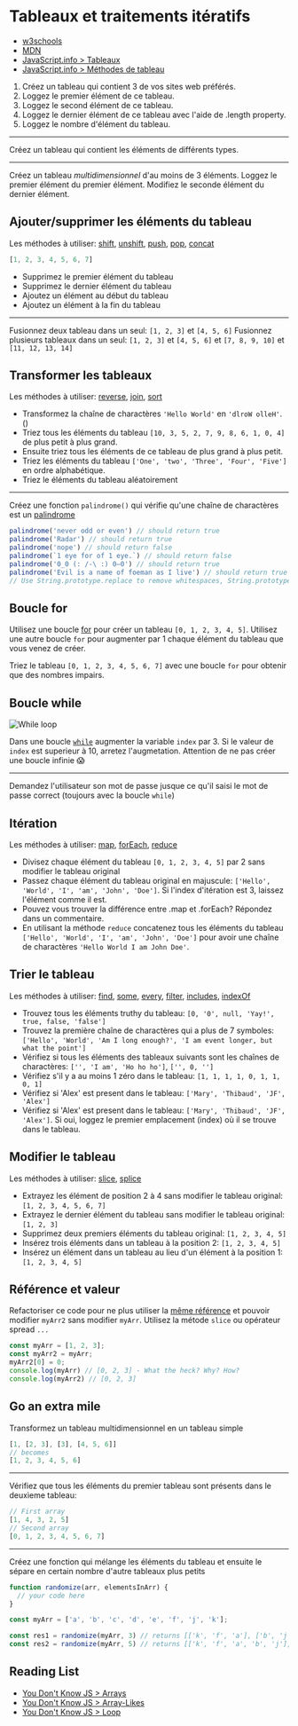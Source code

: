 # Tableaux et traitements itératifs

+ [w3schools](https://www.w3schools.com/js/js_arrays.asp)
+ [MDN](https://developer.mozilla.org/en-US/docs/Web/JavaScript/Reference/Global_Objects/Array)
+ [JavaScript.info > Tableaux](https://javascript.info/array)
+ [JavaScript.info > Méthodes de tableau](https://javascript.info/array)

1. Créez un tableau qui contient 3 de vos sites web préférés.
2. Loggez le premier élément de ce tableau.
3. Loggez le second élément de ce tableau.
4. Loggez le dernier élément de ce tableau avec l'aide de .length property.
5. Loggez le nombre d'élément du tableau.

---

Créez un tableau qui contient les éléments de différents types.

---

Créez un tableau *multidimensionnel* d'au moins de 3 éléments.
Loggez le premier élément du premier élément.
Modifiez le seconde élément du dernier élément.

## Ajouter/supprimer les éléments du tableau
Les méthodes à utiliser: 
[shift](https://developer.mozilla.org/en-US/docs/Web/JavaScript/Reference/Global_Objects/Array/shift), 
[unshift](https://developer.mozilla.org/en-US/docs/Web/JavaScript/Reference/Global_Objects/Array/unshift), 
[push](https://developer.mozilla.org/en-US/docs/Web/JavaScript/Reference/Global_Objects/Array/push), 
[pop](https://developer.mozilla.org/en-US/docs/Web/JavaScript/Reference/Global_Objects/Array/pop), 
[concat](https://developer.mozilla.org/en-US/docs/Web/JavaScript/Reference/Global_Objects/Array/concat)

```js
[1, 2, 3, 4, 5, 6, 7]
```
+ Supprimez le premier élément du tableau
+ Supprimez le dernier élément du tableau
+ Ajoutez un élément au début du tableau
+ Ajoutez un élément à la fin du tableau

---

Fusionnez deux tableau dans un seul: `[1, 2, 3]` et `[4, 5, 6]`
Fusionnez plusieurs tableaux dans un seul: `[1, 2, 3]` et `[4, 5, 6]` et `[7, 8, 9, 10]` et `[11, 12, 13, 14]`

## Transformer les tableaux
Les méthodes à utiliser: 
[reverse](https://developer.mozilla.org/en-US/docs/Web/JavaScript/Reference/Global_Objects/Array/reverse),
[join](https://developer.mozilla.org/en-US/docs/Web/JavaScript/Reference/Global_Objects/Array/join),
[sort](https://developer.mozilla.org/en-US/docs/Web/JavaScript/Reference/Global_Objects/Array/sort)

+ Transformez la chaîne de charactères `'Hello World'` en `'dlroW olleH'`. ()
+ Triez tous les éléments du tableau `[10, 3, 5, 2, 7, 9, 8, 6, 1, 0, 4]` de plus petit à plus grand.
+ Ensuite triez tous les éléments de ce tableau de plus grand à plus petit.
+ Triez les éléments du tableau `['One', 'two', 'Three', 'Four', 'Five']` en ordre alphabétique.
+ Triez le éléments du tableau aléatoirement

---

Créez une fonction `palindrome()` qui vérifie qu'une chaîne de charactères est un [palindrome](https://fr.wikipedia.org/wiki/Palindrome)
```js
palindrome('never odd or even') // should return true
palindrome('Radar') // should return true
palindrome('nope') // should return false
palindrome(`1 eye for of 1 eye.`) // should return false
palindrome('0_0 (: /-\ :) 0–0') // should return true
palindrome('Evil is a name of foeman as I live') // should return true
// Use String.prototype.replace to remove whitespaces, String.prototype.toLowerCase to manipulate strings
``` 

## Boucle for
Utilisez une boucle [for](https://developer.mozilla.org/en-US/docs/Web/JavaScript/Reference/Statements/for) pour créer un tableau `[0, 1, 2, 3, 4, 5]`.
Utilisez une autre boucle `for` pour augmenter par 1 chaque élément du tableau que vous venez de créer.

Triez le tableau `[0, 1, 2, 3, 4, 5, 6, 7]` avec une boucle `for` pour obtenir que des nombres impairs.

## Boucle while

![While loop](https://i.ibb.co/y6kDTkd/while-loop.jpg)

Dans une boucle [`while`](https://developer.mozilla.org/en-US/docs/Web/JavaScript/Reference/Statements/while) augmenter la variable `index` par 3. Si le valeur de `index` est superieur à 10, arretez l'augmetation. Attention de ne pas créer une boucle infinie 😱

---

Demandez l'utilisateur son mot de passe jusque ce qu'il saisi le mot de passe correct (toujours avec la boucle `while`)

## Itération
Les méthodes à utiliser: 
[map](https://developer.mozilla.org/en-US/docs/Web/JavaScript/Reference/Global_Objects/Array/map),
[forEach](https://developer.mozilla.org/en-US/docs/Web/JavaScript/Reference/Global_Objects/Array/forEach),
[reduce](https://developer.mozilla.org/en-US/docs/Web/JavaScript/Reference/Global_Objects/Array/Reduce)

+ Divisez chaque élément du tableau `[0, 1, 2, 3, 4, 5]` par 2 sans modifier le tableau original
+ Passez chaque élément du tableau original en majuscule: `['Hello', 'World', 'I', 'am', 'John', 'Doe']`. Si l'index d'itération est 3, laissez l'élément comme il est.
+ Pouvez vous trouver la différence entre .map et .forEach? Répondez dans un commentaire.
+ En utilisant la méthode `reduce` concatenez tous les éléments du tableau `['Hello', 'World', 'I', 'am', 'John', 'Doe']` pour avoir une chaîne de charactères `'Hello World I am John Doe'`. 

## Trier le tableau
Les méthodes à utiliser: 
[find](https://developer.mozilla.org/en-US/docs/Web/JavaScript/Reference/Global_Objects/Array/find),
[some](https://developer.mozilla.org/en-US/docs/Web/JavaScript/Reference/Global_Objects/Array/sort),
[every](https://developer.mozilla.org/en-US/docs/Web/JavaScript/Reference/Global_Objects/Array/every),
[filter](https://developer.mozilla.org/en-US/docs/Web/JavaScript/Reference/Global_Objects/Array/filter),
[includes](https://developer.mozilla.org/en-US/docs/Web/JavaScript/Reference/Global_Objects/Array/includes),
[indexOf](https://developer.mozilla.org/en-US/docs/Web/JavaScript/Reference/Global_Objects/Array/indexOf)

+ Trouvez tous les éléments truthy du tableau: `[0, '0', null, 'Yay!', true, false, 'false']`
+ Trouvez la première chaîne de charactères qui a plus de 7 symboles: `['Hello', 'World', 'Am I long enough?', 'I am event longer, but what the point']`
+ Vérifiez si tous les éléments des tableaux suivants sont les chaînes de charactères: `['', 'I am', 'Ho ho ho']`, `['', 0, '']` 
+ Vérifiez s'il y a au moins 1 zéro dans le tableau: `[1, 1, 1, 1, 0, 1, 1, 0, 1]`
+ Vérifiez si 'Alex' est present dans le tableau: `['Mary', 'Thibaud', 'JF', 'Alex']`
+ Vérifiez si 'Alex' est present dans le tableau: `['Mary', 'Thibaud', 'JF', 'Alex']`. Si oui, loggez le premier emplacement (index) où il se trouve dans le tableau.

## Modifier le tableau
Les méthodes à utiliser: 
[slice](https://developer.mozilla.org/en-US/docs/Web/JavaScript/Reference/Global_Objects/Array/slice),
[splice](https://developer.mozilla.org/en-US/docs/Web/JavaScript/Reference/Global_Objects/Array/splice)

+ Extrayez les élément de position 2 à 4 sans modifier le tableau original: `[1, 2, 3, 4, 5, 6, 7]`
+ Extrayez le dernier élément du tableau sans modifier le tableau original: `[1, 2, 3]`
+ Supprimez deux premiers éléments du tableau original: `[1, 2, 3, 4, 5]`
+ Insérez trois éléments dans un tableau à la position 2: `[1, 2, 3, 4, 5]`
+ Insérez un élément dans un tableau au lieu d'un élément à la position 1: `[1, 2, 3, 4, 5]`

## Référence et valeur

Refactoriser ce code pour ne plus utiliser la [même référence](https://github.com/getify/You-Dont-Know-JS/blob/master/types%20%26%20grammar/ch2.md#value-vs-reference) et pouvoir modifier `myArr2` sans modifier `myArr`.
Utilisez la métode `slice` ou opérateur spread `...`

```js
const myArr = [1, 2, 3];
const myArr2 = myArr;
myArr2[0] = 0;
console.log(myArr) // [0, 2, 3] - What the heck? Why? How?
console.log(myArr2) // [0, 2, 3]
```

## Go an extra mile

Transformez un tableau multidimensionnel en un tableau simple
```js
[1, [2, 3], [3], [4, 5, 6]]
// becomes
[1, 2, 3, 4, 5, 6]
```

---

Vérifiez que tous les éléments du premier tableau sont présents dans le deuxìeme tableau:
```js
// First array
[1, 4, 3, 2, 5]
// Second array
[0, 1, 2, 3, 4, 5, 6, 7]
```

---

Créez une fonction qui mélange les éléments du tableau et ensuite le sépare en certain nombre d'autre tableaux plus petits
```js
function randomize(arr, elementsInArr) {
  // your code here
}

const myArr = ['a', 'b', 'c', 'd', 'e', 'f', 'j', 'k'];

const res1 = randomize(myArr, 3) // returns [['k', 'f', 'a'], ['b', 'j', 'e'], ['d', 'c']]
const res2 = randomize(myArr, 5) // returns [['k', 'f', 'a', 'b', 'j'], ['e', 'd', 'c']]

```

## Reading List

+ [You Don't Know JS > Arrays](https://github.com/getify/You-Dont-Know-JS/blob/master/types%20%26%20grammar/ch2.md#arrays)
+ [You Don't Know JS > Array-Likes](https://github.com/getify/You-Dont-Know-JS/blob/master/types%20%26%20grammar/ch2.md#array-likes)
+ [You Don't Know JS > Loop](https://github.com/getify/You-Dont-Know-JS/blob/master/up%20%26%20going/ch1.md#loops)